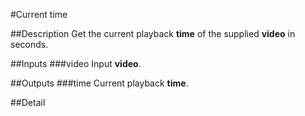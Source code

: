 #Current time

##Description
Get the current playback **time** of the supplied **video** in seconds.

##Inputs
###video
Input **video**.

##Outputs
###time
Current playback **time**.

##Detail

